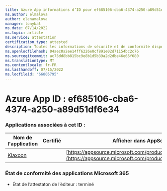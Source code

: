 ```yaml
---
title: Azure App informations d’ID pour ef685106-cba6-4374-a250-a89d51df6e34
ms.author: elmalova
author: elenamalova
manager: tonybal
ms.date: 07/14/2022
ms.topic: article
ms.service: attestation
certification_type: attested
description: Toutes les informations de sécurité et de conformité disponibles pour ef685106-cba6-4374-a250-a89d51df6e34.
ms.openlocfilehash: 04aec0a2ee14ff6226e0cf891e02d71154bc2c76
ms.sourcegitcommit: ac75dd8bb815bc9e8b1d5b39a2d2dbe46e65f680
ms.translationtype: MT
ms.contentlocale: fr-FR
ms.lasthandoff: 07/15/2022
ms.locfileid: "66805795"
---
```

# <a name="azure-app-id-ef685106-cba6-4374-a250-a89d51df6e34"></a>Azure App ID : ef685106-cba6-4374-a250-a89d51df6e34


### <a name="apps-associated-with-this-id"></a>Applications associées à cet ID :
| **Nom de l'application** | **Certifié** | **Afficher dans AppSource** |
|--------------|---------------|-----------------------|
| [Klaxoon](../forward/WA104382058.md) |  | [https://appsource.microsoft.com/product/office/WA104382058](https://appsource.microsoft.com/product/office/WA104382058) |

### <a name="microsoft-365-app-compliance-status"></a>État de conformité des applications Microsoft 365
- État de l’attestaton de l’éditeur : terminé
